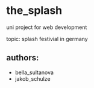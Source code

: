 # the_splash
uni project for web development

topic: splash festivial in germany

## authors: 
- bella_sultanova
- jakob_schulze
